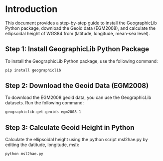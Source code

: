 # Introduction

This document provides a step-by-step guide to install the GeographicLib Python package, download the Geoid data (EGM2008), and calculate the ellipsoidal height of WGS84 from (latitude, longitude, mean-sea level).

## Step 1: Install GeographicLib Python Package

To install the GeographicLib Python package, use the following command:

```bash
pip install geographiclib
```

## Step 2: Download the Geoid Data (EGM2008)

To download the EGM2008 geoid data, you can use the GeographicLib datasets. Run the following command:

```bash
geographiclib-get-geoids egm2008-1
```

## Step 3: Calculate Geoid Height in Python

Calculate the ellipsoidal height using the python script msl2hae.py by editing the (latitude, longitude, msl):

```bash
python msl2hae.py
```
